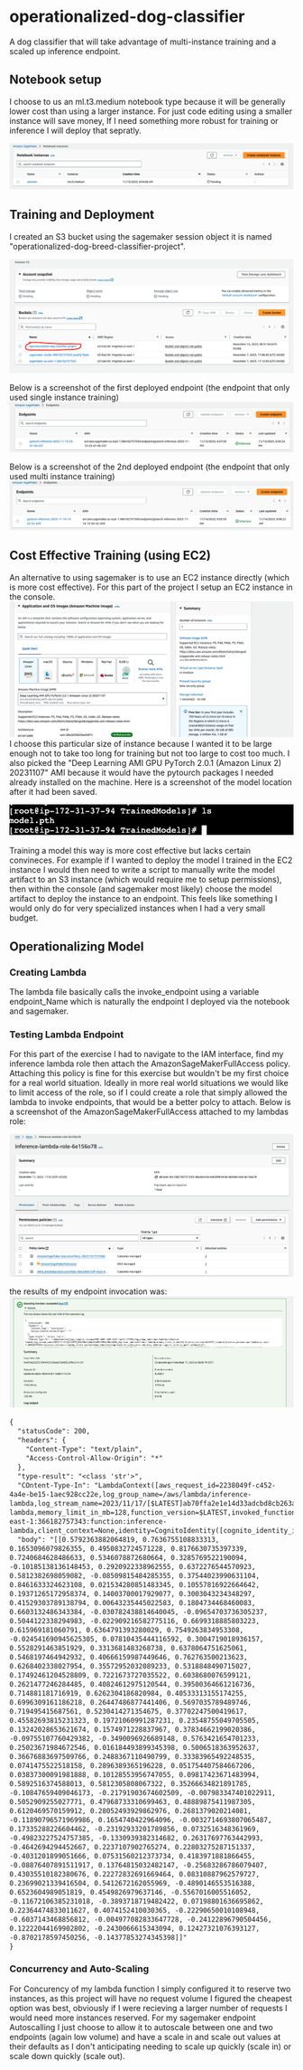 # operationalized-dog-classifier
A dog classifier that will take advantage of multi-instance training and a scaled up inference endpoint.


## Notebook setup
I choose to us an ml.t3.medium notebook type because it will be generally lower cost than using a larger instance. For just code editing using a smaller instance will save money, If I need something more robust for training or inference I will deploy that sepratly.

![notebook-type](./notebook-screenshot.png)

## Training and Deployment

I created an S3 bucket using the sagemaker session object it is named "operationalized-dog-breed-classifier-project".

![s3-bucket](./s3-bucket.png)

Below is a screenshot of the first deployed endpoint (the endpoint that only used single instance training)
![first-endpoint](./first-endpoint.png)

Below is a screenshot of the 2nd deployed endpoint (the endpoint that only used multi instance training)
![second-endpoint](./multi-instance-endpoint.png)

## Cost Effective Training (using EC2)
An alternative to using sagemaker is to use an EC2 instance directly (which is more cost effective). For this part of the project I setup an EC2 instance in the console.
![ec2-instance](./ec2-instance.png)
I choose this particular size of instance because I wanted it to be large enough not to take too long for training but not too large to cost too much. I also picked the "Deep Learning AMI GPU PyTorch 2.0.1 (Amazon Linux 2) 20231107" AMI because it would have the pytourch packages I needed already installed on the machine.
Here is a screenshot of the model location after it had been saved.

![ec2-trained-model](./ec2-trained-model.png)

Training a model this way is more cost effective but lacks certain convineces. For example if I wanted to deploy the model I trained in the EC2 instance I would then need to write a script to manually write the model artifact to an S3 instance (which would require me to setup permissions), then within the console (and sagemaker most likely) choose the model artifact to deploy the instance to an endpoint. This feels like something I would only do for very specialized instances when I had a very small budget.

## Operationalizing Model
### Creating Lambda
The lambda file basically calls the invoke_endpoint using a variable endpoint_Name which is naturally the endpoint I deployed via the notebook and sagemaker.


### Testing Lambda Endpoint
For this part of the exercise I had to navigate to the IAM interface, find my inference lambda role then attach the AmazonSageMakerFullAccess policy. Attaching this policy is fine for this exercise but wouldn't be my first choice for a real world situation. Ideally in more real world situations we would like to limit access of the role, so if I could create a role that simply allowed the lambda to invoke endpoints, that would be a better polcy to attach. Below is a screenshot of the AmazonSageMakerFullAccess attached to my lambdas role:

![lambda-role](./all-access-lambda-role.png)

the results of my endpoint invocation was:
![lambda-invoke-test](./lambda-invoke-test.png)

```
{
  "statusCode": 200,
  "headers": {
    "Content-Type": "text/plain",
    "Access-Control-Allow-Origin": "*"
  },
  "type-result": "<class 'str'>",
  "COntent-Type-In": "LambdaContext([aws_request_id=2238049f-c452-4a4e-be15-1aec928cc22e,log_group_name=/aws/lambda/inference-lambda,log_stream_name=2023/11/17/[$LATEST]ab70ffa2e1e14d33adcbd8cb263aab1b,function_name=inference-lambda,memory_limit_in_mb=128,function_version=$LATEST,invoked_function_arn=arn:aws:lambda:us-east-1:366182757343:function:inference-lambda,client_context=None,identity=CognitoIdentity([cognito_identity_id=None,cognito_identity_pool_id=None])])",
  "body": "[[0.5792363882064819, 0.7636755108833313, 0.1653096079826355, 0.4950832724571228, 0.8176630735397339, 0.7240684628486633, 0.5346078872680664, 0.3285769522190094, -0.10185138136148453, 0.2920922338962555, 0.6372276544570923, 0.5812382698059082, -0.08509815484285355, 0.37544023990631104, 0.8461633324623108, 0.021534280851483345, 0.10557816922664642, 0.19371265172958374, 0.14003700017929077, 0.3003043234348297, 0.41529303789138794, 0.00643235445022583, 0.1804734468460083, 0.6603132486343384, -0.030782438814640045, -0.09654703736305237, 0.5044122338294983, -0.022909216582775116, 0.6699318885803223, 0.615969181060791, 0.6364791393280029, 0.7549263834953308, -0.024541690945625305, 0.07810435444116592, 0.3004719018936157, 0.5528291463851929, 0.3313681483268738, 0.6378064751625061, 0.5468197464942932, 0.40666159987449646, 0.762763500213623, 0.6268402338027954, 0.35572952032089233, 0.5318848490715027, 0.17492461204528809, 0.7221673727035522, 0.6038680076599121, 0.2621477246284485, 0.40824612975120544, 0.39500364661216736, 0.714881181716919, 0.6262304186820984, 0.40533313155174255, 0.6996309161186218, 0.26447486877441406, 0.5697035789489746, 0.719495415687561, 0.5230414271354675, 0.37702247500419617, 0.45582693815231323, 0.19721060991287231, 0.23548755049705505, 0.13242028653621674, 0.1574971228837967, 0.37834662199020386, -0.09755107760429382, -0.3490096926689148, 0.5763421654701233, 0.25023671984672546, 0.016184493899345398, 0.5006518363952637, 0.36676883697509766, 0.2488367110490799, 0.33383965492248535, 0.0741475522518158, 0.2896389365196228, 0.051754407584667206, 0.03837300091981888, 0.10128553956747055, 0.09817423671483994, 0.5892516374588013, 0.5812305808067322, 0.35266634821891785, -0.10847659409046173, -0.21791903674602509, -0.007983347401022911, 0.5052909255027771, 0.47968733310699463, 0.48889875411987305, 0.6120469570159912, 0.28052493929862976, 0.2681379020214081, -0.11890796571969986, 0.1654740422964096, -0.0032714693807065487, 0.17335288226604462, -0.23192933201789856, 0.0732516348361969, -0.49823227524757385, -0.1330939382314682, 0.26317697763442993, -0.4642694294452667, 0.2237107902765274, 0.22803275287151337, -0.4031201899051666, 0.07531560212373734, 0.4183971881866455, -0.08876407891511917, 0.13764815032482147, -0.25683286786079407, 0.43035510182380676, 0.22272832691669464, 0.08310887962579727, 0.23699021339416504, 0.5412672162055969, -0.4890146553516388, 0.6523604989051819, 0.4549826979637146, -0.5567016005516052, -0.11672106385231018, -0.3893718719482422, 0.07198801636695862, 0.22364474833011627, 0.4074152410030365, -0.22290650010108948, -0.6037143468856812, -0.004977082833647728, -0.24122896790504456, 0.12222044169902802, -0.2430066615343094, 0.12427321076393127, -0.8702178597450256, -0.14377853274345398]]"
}
```

### Concurrency and Auto-Scaling
For Concurency of my lambda function I simply configured it to reserve two instances, as this project will have no request volume I figured the cheapest option was best, obviously if I were recieving a larger number of requests I would need more instances reserved.
For my sagemaker endpoint Autoscalling I just choose to allow it to autoscale between one and two endpoints (again low volume) and have a scale in and scale out values at their defaults as I don't anticipating needing to scale up quickly (scale in) or scale down quickly (scale out).